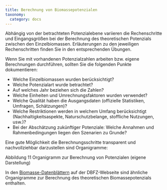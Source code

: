 ```yaml
---
title: Berechnung von Biomassepotenzialen
taxonomy:
  category: docs
---
```


Abhängig von der betrachteten Potenzialebene variieren die Rechenschritte und Eingangsgrößen bei der Berechnung des theoretischen Potenzials zwischen den Einzelbiomassen. Erläuterungen zu den jeweiligen Rechenschritten finden Sie in den entsprechenden Übungen. 

Wenn Sie mit vorhandenen Potenzialzahlen arbeiten bzw. eigene Berechnungen durchführen, sollten Sie die folgenden Punkte dokumentieren: 

- Welche Einzelbiomassen wurden berücksichtigt?
- Welche Potenzialart wurde betrachtet?
- Auf welches Jahr beziehen sich die Zahlen?
- Welche Einheiten und Umrechnungsfaktoren wurden verwendet?
- Welche Qualität haben die Ausgangsdaten (offizielle Statistiken, Umfragen, Schätzungen)?
- Welche Restriktionen werden in welchem Umfang berücksichtigt (Nachhaltigkeitsaspekte, Naturschutzbelange, stoffliche Nutzungen, usw.)?
- Bei der Abschätzung zukünftiger Potenziale: Welche Annahmen und Rahmenbedingungen liegen den Szenarien zu Grunde?

Eine gute Möglichkeit die Berechnungsschritte transparent und nachvollziehbar darzustellen sind Organigramme:

Abbildung 11 Organigramm zur Berechnung von Potenzialen (eigene Darstellung)

In den [Biomasse-Datenblättern](https://www.dbfz.de/index.php?id=989&L=0) auf der DBFZ-Webseite sind ähnliche Organigramme zur Berechnung des theoretischen Biomassepotenzials enthalten.
